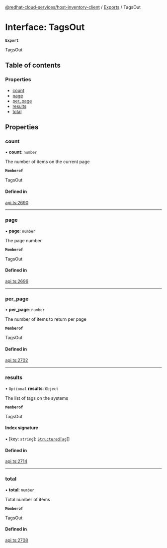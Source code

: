 [@redhat-cloud-services/host-inventory-client](../README.md) / [Exports](../modules.md) / TagsOut

# Interface: TagsOut

**`Export`**

TagsOut

## Table of contents

### Properties

- [count](TagsOut.md#count)
- [page](TagsOut.md#page)
- [per\_page](TagsOut.md#per_page)
- [results](TagsOut.md#results)
- [total](TagsOut.md#total)

## Properties

### count

• **count**: `number`

The number of items on the current page

**`Memberof`**

TagsOut

#### Defined in

[api.ts:2690](https://github.com/RedHatInsights/javascript-clients/blob/main/packages/host-inventory/api.ts#L2690)

___

### page

• **page**: `number`

The page number

**`Memberof`**

TagsOut

#### Defined in

[api.ts:2696](https://github.com/RedHatInsights/javascript-clients/blob/main/packages/host-inventory/api.ts#L2696)

___

### per\_page

• **per\_page**: `number`

The number of items to return per page

**`Memberof`**

TagsOut

#### Defined in

[api.ts:2702](https://github.com/RedHatInsights/javascript-clients/blob/main/packages/host-inventory/api.ts#L2702)

___

### results

• `Optional` **results**: `Object`

The list of tags on the systems

**`Memberof`**

TagsOut

#### Index signature

▪ [key: `string`]: [`StructuredTag`](StructuredTag.md)[]

#### Defined in

[api.ts:2714](https://github.com/RedHatInsights/javascript-clients/blob/main/packages/host-inventory/api.ts#L2714)

___

### total

• **total**: `number`

Total number of items

**`Memberof`**

TagsOut

#### Defined in

[api.ts:2708](https://github.com/RedHatInsights/javascript-clients/blob/main/packages/host-inventory/api.ts#L2708)
